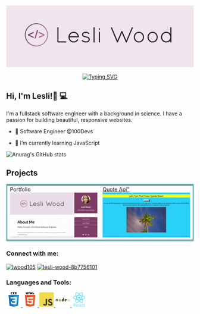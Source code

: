 
<img src="https://github.com/LDWood10/LDWood10/blob/main/coverbanner.png">

<section align="center">
   
[![Typing SVG](https://readme-typing-svg.herokuapp.com?color=FFFEFE&vCenter=true&lines=software+engineer;coffee+enthusiast;a+not+so+crazy+cat+lady)](https://git.io/typing-svg)

</section>

<section>

   <h1> Hi, I'm Lesli!👋 💻 </h1>

I'm a fullstack software engineer with a background in science. I have a passion for building beautiful, responsive websites. 


- 🔭 Software Engineer @100Devs

- 🌱 I’m currently learning JavaScript
   
</section>

<section align="left">
                
   ![Anurag's GitHub stats](https://github-readme-stats.vercel.app/api?username=LDWood10&show_icons=true&theme=cobalt)

</section>

## Projects

<table bordercolor="#66b2b2">
  
  <tr>
    <td width="33.3%"  style="align:center;" valign="top">
<a>Portfolio</a>
        <br />
      <a target="_blank" href="">
            <img src="https://github.com/LDWood10/LDWood10/blob/main/Portfolio.gif" width="100%"  alt="portfolio"/>
        </a>
    </td>
    <td width="33.3%" valign="top">
<a target="_blank" href="">Quote Api"</a>
      <br />
        <a target="_blank" href="">
          <img src="https://github.com/LDWood10/LDWood10/blob/main/quoteapi.gif" width="100%" alt="Rigley2-'FlappyBug'"/>
        </a>
    </td>
  </tr>
</table>  

<h3 align="left">Connect with me:</h3>
<p align="left">
<a href="https://twitter.com/lwood105" target="blank"><img align="center" src="https://raw.githubusercontent.com/rahuldkjain/github-profile-readme-generator/master/src/images/icons/Social/twitter.svg" alt="lwood105" height="30" width="40" /></a>
<a href="https://linkedin.com/in/lesli-wood-8b7756101" target="blank"><img align="center" src="https://raw.githubusercontent.com/rahuldkjain/github-profile-readme-generator/master/src/images/icons/Social/linked-in-alt.svg" alt="lesli-wood-8b7756101" height="30" width="40" /></a>
</p>

<h3 align="left">Languages and Tools:</h3>
<p align="left"> <a href="https://www.w3schools.com/css/" target="_blank" rel="noreferrer"> <img src="https://raw.githubusercontent.com/devicons/devicon/master/icons/css3/css3-original-wordmark.svg" alt="css3" width="40" height="40"/> </a> <a href="https://www.w3.org/html/" target="_blank" rel="noreferrer"> <img src="https://raw.githubusercontent.com/devicons/devicon/master/icons/html5/html5-original-wordmark.svg" alt="html5" width="40" height="40"/> </a> <a href="https://developer.mozilla.org/en-US/docs/Web/JavaScript" target="_blank" rel="noreferrer"> <img src="https://raw.githubusercontent.com/devicons/devicon/master/icons/javascript/javascript-original.svg" alt="javascript" width="40" height="40"/> </a> <a href="https://nodejs.org" target="_blank" rel="noreferrer"> <img src="https://raw.githubusercontent.com/devicons/devicon/master/icons/nodejs/nodejs-original-wordmark.svg" alt="nodejs" width="40" height="40"/> </a> <a href="https://reactjs.org/" target="_blank" rel="noreferrer"> <img src="https://raw.githubusercontent.com/devicons/devicon/master/icons/react/react-original-wordmark.svg" alt="react" width="40" height="40"/> </a> </p>

<!--
**LDWood10/LDWood10** is a ✨ _special_ ✨ repository because its `README.md` (this file) appears on your GitHub profile.

Here are some ideas to get you started:

- 🔭 I’m currently working on ...
- 🌱 I’m currently learning ...
- 👯 I’m looking to collaborate on ...
- 🤔 I’m looking for help with ...
- 💬 Ask me about ...
- 📫 How to reach me: ...
- 😄 Pronouns: ...
- ⚡ Fun fact: ...
-->
